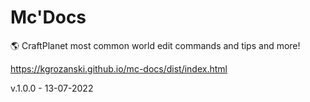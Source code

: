 # Mc'Docs
🌎 CraftPlanet most common world edit commands and tips and more!

https://kgrozanski.github.io/mc-docs/dist/index.html

v.1.0.0 - 13-07-2022
